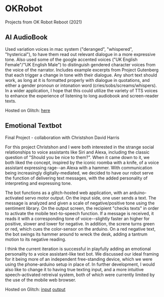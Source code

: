 # OKRobot
Projects from OK Robot Reboot (2021)

## AI AudioBook

Used variation voices in mac system ("deranged", "whispered", "hysterical"), to have them read out relevant dialogue in a more expressive tone. Also used some of the google accented voices ("UK English Female"/"UK English Male") to distinguish gendered character voices from the voice of the narrator. Includes example excerpts from Project Gutenberg that each trigger a change in tone with their dialogue. Any short text should work, as long at it is formatted properly with dialogue in quotations, and either a gender pronoun or intonation word (cries/sobs/screams/whispers). In a wider application, I hope that this could utilize the variety of TTS voices to enhance the experience of listening to long audiobook and screen-reader texts. <br>

Hosted on Glitch: [here](https://ai-audiobook.glitch.me/)

## Emotional Textbot
Final Project - collaboration with Christshon David Harris <br>

For this project Christshon and I were both interested in the strange social relationships to voice assistants like Siri and Alexa, including the classic question of "Should you be nice to them?". When it came down to it, we both liked the concept, inspired by the iconic roomba with a knife, of a voice assistant expressing rage--an Alexa with a hammer. With communication being increasingly digitally-mediated, we decided to have our robot serve the function of delivering text messages, with the added personality of interpreting and expressing tone.  <br>

The bot functions as a glitch-hosted web application, with an arduino-activated servo motor output. On the input side, one user sends a text. The message is analyzed and given a scale of negative/positive tone using the sentiment library. On the output screen, the recipient "checks texts" in order to activate the mobile text-to-speech function. If a message is received, it reads it with a corresponding tone of voice--slightly faster an higher for positive, slower and lower for negative. In addition, the screne turns green or red, which cues the color-sensor on the arduino. On a red negative text, the bot swings its hammer around to wreck the desk, adding a tantrum motion to its negative reading. <br>

I think the current iteration is successful in playfully adding an emotional personality to a voice assistant-like text bot. We discussed our ideal framing for it being more of an independent free-standing device, which we were using the phone-arduino setup in place of. In further development, I would also like to change it to having true texting input, and a more intuitive speech-activated retreival system, both of which were currently limited by the use of the mobile web browser. <br>

Hosted on Glitch: [input](https://emotional-textbot.glitch.me/) [output](https://emotional-textbot.glitch.me/output)
